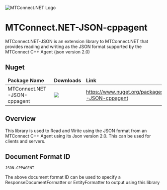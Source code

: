 ﻿![MTConnect.NET Logo](https://raw.githubusercontent.com/TrakHound/MTConnect.NET/dev/img/mtconnect-net-03-md.png) 

# MTConnect.NET-JSON-cppagent
MTConnect.NET-JSON is an extension library to MTConnect.NET that provides reading and writing as the JSON format supported by the MTConnect C++ Agent (json version 2.0)

## Nuget
<table>
    <thead>
        <tr>
            <td style="font-weight: bold;">Package Name</td>
            <td style="font-weight: bold;">Downloads</td>
            <td style="font-weight: bold;">Link</td>
        </tr>
    </thead>
    <tbody>
        <tr>
            <td>MTConnect.NET-JSON-cppagent</td>
            <td><img src="https://img.shields.io/nuget/dt/MTConnect.NET-JSON-cppagent?style=for-the-badge&logo=nuget&label=%20&color=%23333"/></td>
            <td><a href="https://www.nuget.org/packages/MTConnect.NET-JSON-cppagent">https://www.nuget.org/packages/MTConnect.NET-JSON-cppagent</a></td>
        </tr>
    </tbody>
</table>

## Overview
This library is used to Read and Write using the JSON format from an MTConnect C++ Agent using its Json version 2.0. This can be used for clients and servers.

## Document Format ID
```
JSON-CPPAGENT
```
The above document format ID can be used to specify a ResponseDocumentFormatter or EntityFormatter to output using this library
